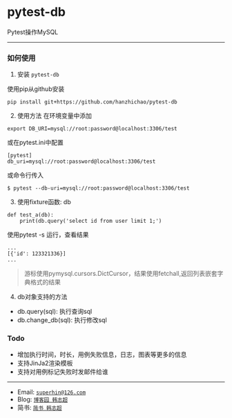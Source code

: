 # pytest-db

Pytest操作MySQL

---

### 如何使用

1. 安装 `pytest-db`

使用pip从github安装
```
pip install git+https://github.com/hanzhichao/pytest-db
```

2. 使用方法
在环境变量中添加
```
export DB_URI=mysql://root:password@localhost:3306/test
```
或在pytest.ini中配置
```
[pytest]
db_uri=mysql://root:password@localhost:3306/test
```
或命令行传入
```
$ pytest --db-uri=mysql://root:password@localhost:3306/test
```


3. 使用fixture函数: db
```
def test_a(db):
    print(db.query('select id from user limit 1;')
```
使用pytest -s 运行，查看结果
```
...
[{'id': 123321336}]
...
```
> 游标使用pymysql.cursors.DictCursor，结果使用fetchall,返回列表嵌套字典格式的结果

4. db对象支持的方法
- db.query(sql): 执行查询sql
- db.change_db(sql): 执行修改sql


### Todo
- 增加执行时间，时长，用例失败信息，日志，图表等更多的信息
- 支持JinJa2渲染模板
- 支持对用例标记失败时发邮件给谁

---

- Email: <a href="mailto:superhin@126.com?Subject=Pytest%20Email" target="_blank">`superhin@126.com`</a> 
- Blog: <a href="https://www.cnblogs.com/superhin/" target="_blank">`博客园 韩志超`</a>
- 简书: <a href="https://www.jianshu.com/u/0115903ded22" target="_blank">`简书 韩志超`</a>

